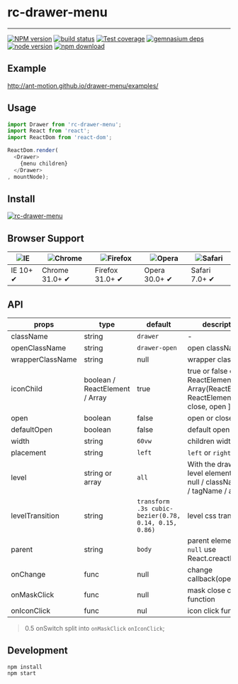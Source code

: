 # rc-drawer-menu
---

[![NPM version][npm-image]][npm-url]
[![build status][travis-image]][travis-url]
[![Test coverage][coveralls-image]][coveralls-url]
[![gemnasium deps][gemnasium-image]][gemnasium-url]
[![node version][node-image]][node-url]
[![npm download][download-image]][download-url]

[npm-image]: http://img.shields.io/npm/v/rc-drawer-menu.svg?style=flat-square
[npm-url]: http://npmjs.org/package/rc-drawer-menu
[travis-image]: https://img.shields.io/travis/ant-motion/drawer-menu.svg?style=flat-square
[travis-url]: https://travis-ci.org/ant-motion/drawer-menu
[coveralls-image]: https://img.shields.io/coveralls/ant-motion/drawer-menu.svg?style=flat-square
[coveralls-url]: https://coveralls.io/r/ant-motion/drawer-menu?branch=master
[gemnasium-image]: http://img.shields.io/gemnasium/ant-motion/drawer-menu.svg?style=flat-square
[gemnasium-url]: https://gemnasium.com/ant-motion/drawer-menu
[node-image]: https://img.shields.io/badge/node.js-%3E=_0.10-green.svg?style=flat-square
[node-url]: http://nodejs.org/download/
[download-image]: https://img.shields.io/npm/dm/rc-drawer-menu.svg?style=flat-square
[download-url]: https://npmjs.org/package/rc-drawer-menu

## Example

http://ant-motion.github.io/drawer-menu/examples/

## Usage

```js
import Drawer from 'rc-drawer-menu';
import React from 'react';
import ReactDom from 'react-dom';

ReactDom.render(
  <Drawer>
    {menu children}
  </Drawer>
, mountNode);
```

## Install

[![rc-drawer-menu](https://nodei.co/npm/rc-drawer-menu.png)](https://npmjs.org/package/rc-drawer-menu)

## Browser Support

|![IE](https://github.com/alrra/browser-logos/blob/master/src/edge/edge_48x48.png?raw=true) | ![Chrome](https://github.com/alrra/browser-logos/blob/master/src/chrome/chrome_48x48.png?raw=true) | ![Firefox](https://github.com/alrra/browser-logos/blob/master/src/firefox/firefox_48x48.png?raw=true) | ![Opera](https://github.com/alrra/browser-logos/blob/master/src/opera/opera_48x48.png?raw=true) | ![Safari](https://github.com/alrra/browser-logos/blob/master/src/safari/safari_48x48.png?raw=true)|
| --- | --- | --- | --- | --- |
| IE 10+ ✔ | Chrome 31.0+ ✔ | Firefox 31.0+ ✔ | Opera 30.0+ ✔ | Safari 7.0+ ✔ |

## API

| props      | type           | default | description    |
|------------|----------------|---------|----------------|
| className       | string | `drawer` | - |
| openClassName | string | `drawer-open` | open className |
| wrapperClassName | string | null | wrapper class name |
| iconChild   | boolean / ReactElement / Array | true | true or false or ReactElement or Array(ReactElement, ReactElement) => [ close, open ] |
| open        | boolean  | false |  open or close menu  |
| defaultOpen | boolean  | false | default open menu |
| width       |  string   |  `60vw` | children width |
| placement  | string   |  `left` | `left` or `right` |
| level     | string or array | `all` | With the drawer level element. `all`/ null / className / id / tagName / array |
| levelTransition | string | `transform .3s cubic-bezier(0.78, 0.14, 0.15, 0.86)` | level css transition |
| parent    | string | `body` | parent element. if is `null` use React.creactElement  | 
| onChange  | func | null | change callback(open) |
| onMaskClick | func | null | mask close click function |
| onIconClick | func | nul  | icon click function |

> 0.5 onSwitch split into `onMaskClick` `onIconClick`;

## Development

```
npm install
npm start
```
